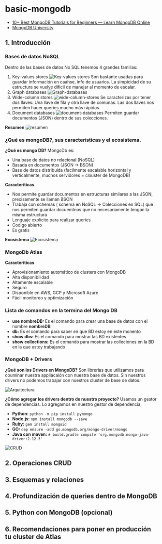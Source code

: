 # basic-mongodb

- [10+ Best MongoDB Tutorials for Beginners — Learn MongoDB Online](https://medium.com/quick-code/top-tutorials-to-learn-mongo-db-f1e52bee7445)
- [MongoDB University](https://university.mongodb.com)

## 1. Introducción

### Bases de datos NoSQL

Dentro de las bases de datos No SQL tenemos 4 grandes familias:
1. Key-values stores
  ![Key-values stores](./screenshots/key-value-stores.png)
  Son bastante usadas para guardar información en caahse, info de usuarios.
  La simpicidad de su estructura se vuelve dificil de manejar al momento de escalar.
2. Graph databases
  ![Graph-databases](./screenshots/graph-databases.png)
3. Wide-column stores
  ![wide-column-stores](./screenshots/wide-column-stores.png)
  Se caracterizas por tener dos llaves: Una llave de fila y otra llave de comunas.
  Las dos llaves nos permiten hacer queries mucho más rápidas.
4. Document databases
  ![document-databases](./screenshots/document-databases.png)
  Permiten guardar documentos (JSON) dentro de sus colecciones.

**Resumen**
![resumen](./screenshots/resumen.png)

### ¿Qué es mongoDB?, sus caracteristicas y el ecosistema.

**¿Qué es mongo DB?**
MongoDb es:
- Una base de datos no relacional (NoSQL)
- Basada en documentos (JSON -> BSON)
- Base de datos distribuida (facilmente escalable horizontal y verticalmente, muchos servidores = clouster de MongoDB)

**Caracteriticas**
- Nos permite guardar documentos en estructuras similares a las JSON, precisamente se llaman BSON
- Trabaja con schemas ( schema en NoSQL -> Colecciones en SQL) que nos permiten guardar docuemtnos que no necesariamente tengan la misma estructura
- Lenguaje explicito para realizar queries
- Codigo abierto
- Es gratis

**Ecosistema**
![Ecosistema](./screenshots/ecosistema.png)

### MongoDb Atlas

**Caracteriticas**
- Aprovisionamiento automático de clusters con MongoDB
- Alta disponibilidad
- Altamente escalable
- Seguro
- Disponible en AWS, GCP y Microsoft Azure
- Fácil monitoreo y optimización

### Lista de comandos en la termina del Mongo DB
- **use nombreDB:** Es el comando para crear una base de datos con el nombre **nombreDB**
- **db:** Es el comando para saber en que BD estoy en este monento
- **show dbs:** Es el comando para mostrar las BD existentes
- **show collections:** Es el comando para mostrar las colleciones en la BD en la que estoy trabajando

### MongoDB + Drivers

**¿Qué son los Drivers en MongoDB?**
Son librerias que utilizamos para couminar nuestra appliacaión con nuestra base de datos. Sin nuestros drivers no podemos trabajar con nuestros cluster de base de datos.

![Arquitectura](./screenshots/arquitectura-mongodb.png)

**¿Cómo agregar los drivers dentro de nuestro proyecto?**
Usamos un gestor de dependencias. Lo agregamos en nuestro gestor de dependencia;
- **Python:** ```python -m pip install pymongo```
- **Node.js:** ```npm install mongodb --save```
- **Ruby:** ```gem install mongoid```
- **GO:** ```dep ensure -add go.mongodb.org/mongo-driver/mongo```
- **Java con maven:**
```# build.gradle compile 'org.mongodb:mongo-java-driver:2.12.3'```

![CRUD](./screenshots/inicio-rapido.png)


## 2. Operaciones CRUD
## 3. Esquemas y relaciones
## 4. Profundización de queries dentro de MongoDB
## 5. Python con MongoDB (opcional)
## 6. Recomendaciones para poner en producción tu cluster de Atlas
